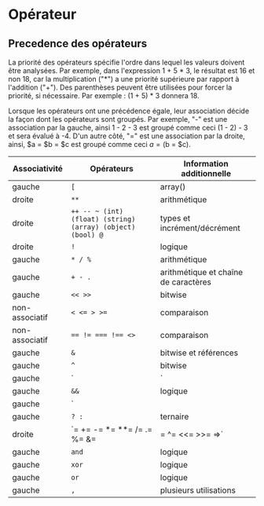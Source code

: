 # Opérateur
## Precedence des opérateurs
La priorité des opérateurs spécifie l'ordre dans lequel les valeurs doivent être analysées. Par exemple, dans l'expression 1 + 5 * 3, le résultat est 16 et non 18, car la multiplication ("*") a une priorité supérieure par rapport à l'addition ("+"). Des parenthèses peuvent être utilisées pour forcer la priorité, si nécessaire. Par exemple : (1 + 5) * 3 donnera 18.

Lorsque les opérateurs ont une précédence égale, leur association décide la façon dont les opérateurs sont groupés. Par exemple, "-" est une association par la gauche, ainsi 1 - 2 - 3 est groupé comme ceci (1 - 2) - 3 et sera évalué à -4. D'un autre côté, "=" est une association par la droite, ainsi, $a = $b = $c est groupé comme ceci $a = ($b = $c).

| Associativité |	Opérateurs | Information additionnelle |
| ------------- | ---------- | ------------------------- |
| gauche | `[` | array() | 
| droite | `**` | arithmétique | 
| droite | `++ -- ~ (int) (float) (string) (array) (object) (bool) @` | types et incrément/décrément | 
| droite | `!` | logique | 
| gauche | `* / %` | arithmétique | 
| gauche | `+ - .` | arithmétique et chaîne de caractères | 
| gauche | `<< >>` | bitwise | 
| non-associatif | `< <= > >=` | comparaison |
| non-associatif | `== != === !== <>` | comparaison | 
| gauche | `&` | bitwise et références | 
| gauche | `^` | bitwise | 
| gauche | `|` | bitwise | 
| gauche | `&&` | logique | 
| gauche | `||` | logique | 
| gauche | `? :` | ternaire | 
| droite | `= += -= *= **= /= .= %= &= |= ^= <<= >>= =>` | affectation | 
| gauche | `and` | logique | 
| gauche | `xor` | logique | 
| gauche | `or` | logique | 
| gauche | `,` | plusieurs utilisations | 
